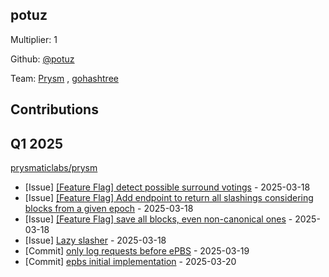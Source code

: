 
## potuz
Multiplier: 1

Github: [@potuz](https://github.com/potuz)

Team: [Prysm](https://github.com/Prysmaticlabs/Prysm/pulls?q=author%3Apotuz) , [gohashtree](https://github.com/prysmaticlabs/gohashtree/pulls?q=author%3Apotuz)

## Contributions

## Q1 2025

[prysmaticlabs/prysm](https://github.com/prysmaticlabs/prysm)
* [Issue] [[Feature Flag] detect possible surround votings](https://github.com/prysmaticlabs/prysm/issues/15069) - 2025-03-18
* [Issue] [[Feature Flag] Add endpoint to return all slashings considering blocks from a given epoch](https://github.com/prysmaticlabs/prysm/issues/15068) - 2025-03-18
* [Issue] [[Feature Flag] save all blocks, even non-canonical ones](https://github.com/prysmaticlabs/prysm/issues/15067) - 2025-03-18
* [Issue] [Lazy slasher](https://github.com/prysmaticlabs/prysm/issues/15066) - 2025-03-18
* [Commit] [only log requests before ePBS](https://github.com/prysmaticlabs/prysm/commit/f9feb4276ac7ab8f620a89f5740f03e19f933edf) - 2025-03-19
* [Commit] [epbs initial implementation](https://github.com/prysmaticlabs/prysm/commit/d6978e64f1121d1db51421048b042adc3636fa3d) - 2025-03-20

